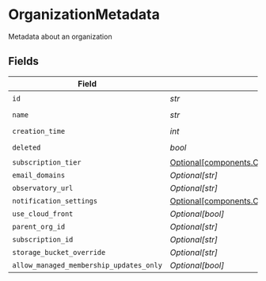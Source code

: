 # OrganizationMetadata

Metadata about an organization


## Fields

| Field                                                                                                                                | Type                                                                                                                                 | Required                                                                                                                             | Description                                                                                                                          | Example                                                                                                                              |
| ------------------------------------------------------------------------------------------------------------------------------------ | ------------------------------------------------------------------------------------------------------------------------------------ | ------------------------------------------------------------------------------------------------------------------------------------ | ------------------------------------------------------------------------------------------------------------------------------------ | ------------------------------------------------------------------------------------------------------------------------------------ |
| `id`                                                                                                                                 | *str*                                                                                                                                | :heavy_check_mark:                                                                                                                   | N/A                                                                                                                                  |                                                                                                                                      |
| `name`                                                                                                                               | *str*                                                                                                                                | :heavy_check_mark:                                                                                                                   | N/A                                                                                                                                  |                                                                                                                                      |
| `creation_time`                                                                                                                      | *int*                                                                                                                                | :heavy_check_mark:                                                                                                                   | N/A                                                                                                                                  |                                                                                                                                      |
| `deleted`                                                                                                                            | *bool*                                                                                                                               | :heavy_check_mark:                                                                                                                   | N/A                                                                                                                                  |                                                                                                                                      |
| `subscription_tier`                                                                                                                  | [Optional[components.OrganizationMetadataSubscriptionTier]](../../models/components/organizationmetadatasubscriptiontier.md)         | :heavy_minus_sign:                                                                                                                   | N/A                                                                                                                                  | FREE                                                                                                                                 |
| `email_domains`                                                                                                                      | *Optional[str]*                                                                                                                      | :heavy_minus_sign:                                                                                                                   | N/A                                                                                                                                  |                                                                                                                                      |
| `observatory_url`                                                                                                                    | *Optional[str]*                                                                                                                      | :heavy_minus_sign:                                                                                                                   | N/A                                                                                                                                  |                                                                                                                                      |
| `notification_settings`                                                                                                              | [Optional[components.OrganizationMetadataNotificationSettings]](../../models/components/organizationmetadatanotificationsettings.md) | :heavy_minus_sign:                                                                                                                   | N/A                                                                                                                                  |                                                                                                                                      |
| `use_cloud_front`                                                                                                                    | *Optional[bool]*                                                                                                                     | :heavy_minus_sign:                                                                                                                   | N/A                                                                                                                                  |                                                                                                                                      |
| `parent_org_id`                                                                                                                      | *Optional[str]*                                                                                                                      | :heavy_minus_sign:                                                                                                                   | N/A                                                                                                                                  |                                                                                                                                      |
| `subscription_id`                                                                                                                    | *Optional[str]*                                                                                                                      | :heavy_minus_sign:                                                                                                                   | N/A                                                                                                                                  |                                                                                                                                      |
| `storage_bucket_override`                                                                                                            | *Optional[str]*                                                                                                                      | :heavy_minus_sign:                                                                                                                   | N/A                                                                                                                                  |                                                                                                                                      |
| `allow_managed_membership_updates_only`                                                                                              | *Optional[bool]*                                                                                                                     | :heavy_minus_sign:                                                                                                                   | N/A                                                                                                                                  |                                                                                                                                      |